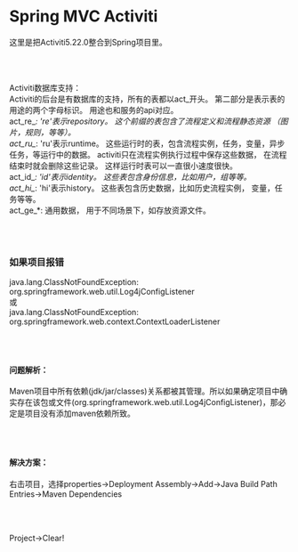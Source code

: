 # Spring MVC Activiti

这里是把Activiti5.22.0整合到Spring项目里。

<br><br>

Activiti数据库支持：<br>
Activiti的后台是有数据库的支持，所有的表都以act_开头。 第二部分是表示表的用途的两个字母标识。 用途也和服务的api对应。<br>
act_re_*: 're'表示repository。 这个前缀的表包含了流程定义和流程静态资源 （图片，规则，等等）。<br>
act_ru_*: 'ru'表示runtime。 这些运行时的表，包含流程实例，任务，变量，异步任务，等运行中的数据。 activiti只在流程实例执行过程中保存这些数据， 在流程结束时就会删除这些记录。 这样运行时表可以一直很小速度很快。<br>
act_id_*: 'id'表示identity。 这些表包含身份信息，比如用户，组等等。<br>
act_hi_*: 'hi'表示history。 这些表包含历史数据，比如历史流程实例， 变量，任务等等。<br>
act_ge_*: 通用数据， 用于不同场景下，如存放资源文件。

<br><br>


### 如果项目报错

java.lang.ClassNotFoundException: org.springframework.web.util.Log4jConfigListener
<br>
或
<br>
java.lang.ClassNotFoundException: org.springframework.web.context.ContextLoaderListener

<br><br>

#### 问题解析：
Maven项目中所有依赖(jdk/jar/classes)关系都被其管理。所以如果确定项目中确实存在该包或文件(org.springframework.web.util.Log4jConfigListener)，那必定是项目没有添加maven依赖所致。

<br><br>

#### 解决方案： 
右击项目，选择properties->Deployment Assembly->Add->Java Build Path Entries->Maven Dependencies

<br><br>

Project->Clear!